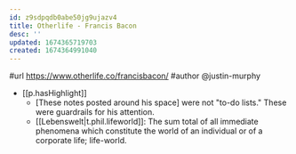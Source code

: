 ```yaml
---
id: z9sdpqdb0abe50jg9ujazv4
title: Otherlife - Francis Bacon
desc: ''
updated: 1674365719703
created: 1674364991040
---
```


#url https://www.otherlife.co/francisbacon/
#author @justin-murphy

- [[p.hasHighlight]]
  - [These notes posted around his space] were not "to-do lists." These were guardrails for his attention.
  - [[Lebenswelt|t.phil.lifeworld]]: The sum total of all immediate phenomena which constitute the world of an individual or of a corporate life; life-world.
